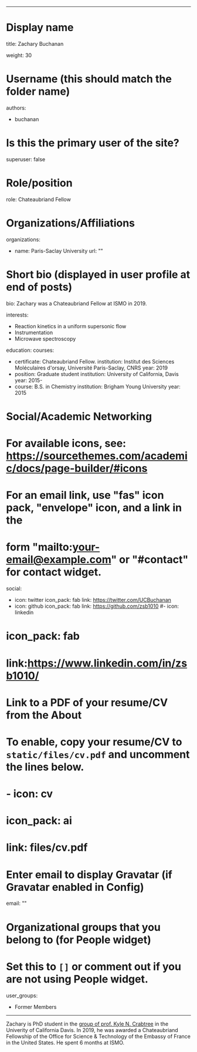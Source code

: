 
---
# Display name
title: Zachary Buchanan

weight: 30

# Username (this should match the folder name)
authors:
- buchanan

# Is this the primary user of the site?
superuser: false

# Role/position
role: Chateaubriand Fellow

# Organizations/Affiliations
organizations:
- name: Paris-Saclay University 
  url: ""

# Short bio (displayed in user profile at end of posts)
bio: Zachary was a Chateaubriand Fellow at ISMO in 2019.

interests:
- Reaction kinetics in a uniform supersonic flow
- Instrumentation
- Microwave spectroscopy


education:
  courses:
  - certificate: Chateaubriand Fellow.
    institution: Institut des Sciences Moléculaires d'orsay, Université Paris-Saclay, CNRS
    year: 2019
  - position: Graduate student
    institution: University of California, Davis
    year: 2015-
  - course: B.S. in Chemistry
    institution: Brigham Young University
    year: 2015

# Social/Academic Networking
# For available icons, see: https://sourcethemes.com/academic/docs/page-builder/#icons
#   For an email link, use "fas" icon pack, "envelope" icon, and a link in the
#   form "mailto:your-email@example.com" or "#contact" for contact widget.
social:
- icon: twitter
  icon_pack: fab
  link: https://twitter.com/UCBuchanan
- icon: github
  icon_pack: fab
  link: https://github.com/zsb1010
#- icon: linkedin
#  icon_pack: fab
#  link:https://www.linkedin.com/in/zsb1010/
  
# Link to a PDF of your resume/CV from the About 
# To enable, copy your resume/CV to `static/files/cv.pdf` and uncomment the lines below.
# - icon: cv
#   icon_pack: ai
#   link: files/cv.pdf

# Enter email to display Gravatar (if Gravatar enabled in Config)
email: ""

# Organizational groups that you belong to (for People widget)
#   Set this to `[]` or comment out if you are not using People widget.
user_groups:
- Former Members
---

Zachary is PhD student in the [group of prof. Kyle N. Crabtree](https://crabtreelab.ucdavis.edu/) in the Univerity of California Davis. In 2019, he was awarded a Chateaubriand Fellowship of the Office for Science & Technology of the Embassy of France in the United States. He spent 6 months at ISMO.
